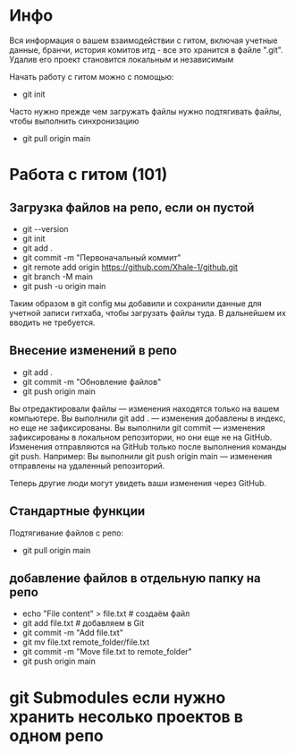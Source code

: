 # Инфо
Вся информация о вашем взаимодействии с гитом, включая учетные данные, бранчи, история комитов итд - все это хранится в файле ".git". Удалив его проект становится локальным и независимым

Начать работу с гитом можно с помощью:
- git init

Часто нужно прежде чем загружать файлы нужно подтягивать файлы, чтобы выполнить синхронизацию
- git pull origin main

# Работа с гитом (101)

## Загрузка файлов на репо, если он пустой
- git --version
- git init
- git add .
- git commit -m "Первоначальный коммит"
- git remote add origin https://github.com/Xhale-1/github.git
- git branch -M main
- git push -u origin main

Таким образом в git config мы добавили и сохранили данные для учетной записи гитхаба, чтобы загрузать файлы туда. В дальнейшем их вводить не требуется.


## Внесение изменений в репо
- git add .
- git commit -m "Обновление файлов"
- git push origin main

Вы отредактировали файлы — изменения находятся только на вашем компьютере.
Вы выполнили git add . — изменения добавлены в индекс, но еще не зафиксированы.
Вы выполнили git commit — изменения зафиксированы в локальном репозитории, но они еще не на GitHub.
Изменения отправляются на GitHub только после выполнения команды git push. Например:
Вы выполнили git push origin main — изменения отправлены на удаленный репозиторий.

Теперь другие люди могут увидеть ваши изменения через GitHub.

## Стандартные функции
Подтягивание файлов с репо:
- git pull origin main



## добавление файлов в отдельную папку на репо
- echo "File content" > file.txt  # создаём файл
- git add file.txt                # добавляем в Git
- git commit -m "Add file.txt"
- git mv file.txt remote_folder/file.txt 
- git commit -m "Move file.txt to remote_folder"
- git push origin main


# git Submodules если нужно хранить несолько проектов в одном репо


